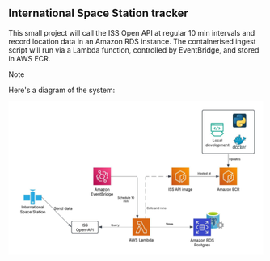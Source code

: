 ## International Space Station tracker
This small project will call the ISS Open API at regular 10 min intervals
and record location data in an Amazon RDS instance.
The containerised ingest script will run via a Lambda function, controlled
by EventBridge, and stored in AWS ECR.

> [!NOTE]
> Here's a diagram of the system:

![Link](https://github.com/bernie-cm/iss-lambda/blob/main/assets/ISS%20API%20diagram.jpeg)
